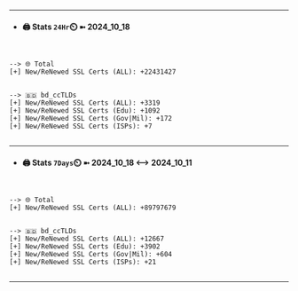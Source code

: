 

---
- #### 🖨️ **Stats** `24Hr`⏲️ ➼ 2024_10_18
```console


--> 🌐 Total
[+] New/ReNewed SSL Certs (ALL): +22431427


--> 🇧🇩 bd_ccTLDs
[+] New/ReNewed SSL Certs (ALL): +3319
[+] New/ReNewed SSL Certs (Edu): +1092
[+] New/ReNewed SSL Certs (Gov|Mil): +172
[+] New/ReNewed SSL Certs (ISPs): +7


```

---
- #### 🖨️ **Stats** `7Days`⏲️ ➼ 2024_10_18 <--> 2024_10_11
```console


--> 🌐 Total
[+] New/ReNewed SSL Certs (ALL): +89797679


--> 🇧🇩 bd_ccTLDs
[+] New/ReNewed SSL Certs (ALL): +12667
[+] New/ReNewed SSL Certs (Edu): +3902
[+] New/ReNewed SSL Certs (Gov|Mil): +604
[+] New/ReNewed SSL Certs (ISPs): +21


```

---


